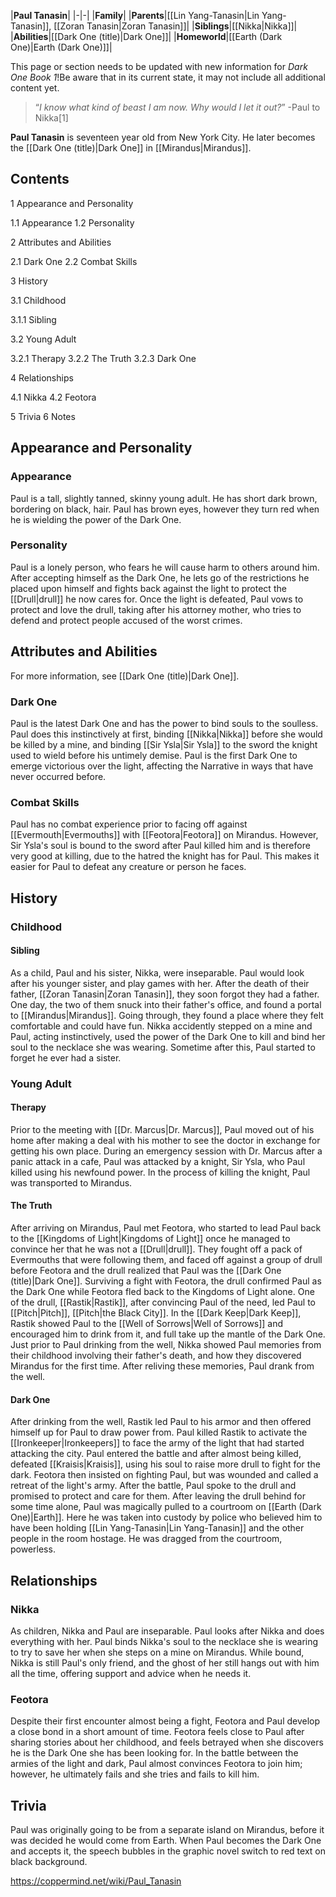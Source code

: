 |**Paul Tanasin**|
|-|-|
|**Family**|
|**Parents**|[[Lin Yang-Tanasin\|Lin Yang-Tanasin]], [[Zoran Tanasin\|Zoran Tanasin]]|
|**Siblings**|[[Nikka\|Nikka]]|
|**Abilities**|[[Dark One (title)\|Dark One]]|
|**Homeworld**|[[Earth (Dark One)\|Earth (Dark One)]]|

This page or section needs to be updated with new information for *Dark One Book 1*!Be aware that in its current state, it may not include all additional content yet.

>“*I know what kind of beast I am now. Why would I let it out?*”
\-Paul to Nikka[1]


**Paul Tanasin** is seventeen year old from New York City. He later becomes the [[Dark One (title)\|Dark One]] in [[Mirandus\|Mirandus]].

## Contents

1 Appearance and Personality

1.1 Appearance
1.2 Personality


2 Attributes and Abilities

2.1 Dark One
2.2 Combat Skills


3 History

3.1 Childhood

3.1.1 Sibling


3.2 Young Adult

3.2.1 Therapy
3.2.2 The Truth
3.2.3 Dark One




4 Relationships

4.1 Nikka
4.2 Feotora


5 Trivia
6 Notes


## Appearance and Personality
### Appearance
Paul is a tall, slightly tanned, skinny young adult. He has short dark brown, bordering on black, hair. Paul has brown eyes, however they turn red when he is wielding the power of the Dark One.

### Personality
Paul is a lonely person, who fears he will cause harm to others around him. After accepting himself as the Dark One, he lets go of the restrictions he placed upon himself and fights back against the light to protect the [[Drull\|drull]] he now cares for.
Once the light is defeated, Paul vows to protect and love the drull, taking after his attorney mother, who tries to defend and protect people accused of the worst crimes.

## Attributes and Abilities
For more information, see [[Dark One (title)\|Dark One]].
### Dark One
Paul is the latest Dark One and has the power to bind souls to the soulless. Paul does this instinctively at first, binding [[Nikka\|Nikka]] before she would be killed by a mine, and binding [[Sir Ysla\|Sir Ysla]] to the sword the knight used to wield before his untimely demise. Paul is the first Dark One to emerge victorious over the light, affecting the Narrative in ways that have never occurred before.

### Combat Skills
Paul has no combat experience prior to facing off against [[Evermouth\|Evermouths]] with [[Feotora\|Feotora]] on Mirandus. However, Sir Ysla's soul is bound to the sword after Paul killed him and is therefore very good at killing, due to the hatred the knight has for Paul. This makes it easier for Paul to defeat any creature or person he faces.

## History
### Childhood
#### Sibling
As a child, Paul and his sister, Nikka, were inseparable. Paul would look after his younger sister, and play games with her. After the death of their father, [[Zoran Tanasin\|Zoran Tanasin]], they soon forgot they had a father. One day, the two of them snuck into their father's office, and found a portal to [[Mirandus\|Mirandus]]. Going through, they found a place where they felt comfortable and could have fun. Nikka accidently stepped on a mine and Paul, acting instinctively, used the power of the Dark One to kill and bind her soul to the necklace she was wearing. Sometime after this, Paul started to forget he ever had a sister.

### Young Adult
#### Therapy
Prior to the meeting with [[Dr. Marcus\|Dr. Marcus]], Paul moved out of his home after making a deal with his mother to see the doctor in exchange for getting his own place. During an emergency session with Dr. Marcus after a panic attack in a cafe, Paul was attacked by a knight, Sir Ysla, who Paul killed using his newfound power. In the process of killing the knight, Paul was transported to Mirandus.

#### The Truth
After arriving on Mirandus, Paul met Feotora, who started to lead Paul back to the [[Kingdoms of Light\|Kingdoms of Light]] once he managed to convince her that he was not a [[Drull\|drull]]. They fought off a pack of Evermouths that were following them, and faced off against a group of drull before Feotora and the drull realized that Paul was the [[Dark One (title)\|Dark One]]. Surviving a fight with Feotora, the drull confirmed Paul as the Dark One while Feotora fled back to the Kingdoms of Light alone.
One of the drull, [[Rastik\|Rastik]], after convincing Paul of the need, led Paul to [[Pitch\|Pitch]], [[Pitch\|the Black City]]. In the [[Dark Keep\|Dark Keep]], Rastik showed Paul to the [[Well of Sorrows\|Well of Sorrows]] and encouraged him to drink from it, and full take up the mantle of the Dark One. Just prior to Paul drinking from the well, Nikka showed Paul memories from their childhood involving their father's death, and how they discovered Mirandus for the first time. After reliving these memories, Paul drank from the well.

#### Dark One
After drinking from the well, Rastik led Paul to his armor and then offered himself up for Paul to draw power from. Paul killed Rastik to activate the [[Ironkeeper\|Ironkeepers]] to face the army of the light that had started attacking the city. Paul entered the battle and after almost being killed, defeated [[Kraisis\|Kraisis]], using his soul to raise more drull to fight for the dark. Feotora then insisted on fighting Paul, but was wounded and called a retreat of the light's army. After the battle, Paul spoke to the drull and promised to protect and care for them. After leaving the drull behind for some time alone, Paul was magically pulled to a courtroom on [[Earth (Dark One)\|Earth]]. Here he was taken into custody by police who believed him to have been holding [[Lin Yang-Tanasin\|Lin Yang-Tanasin]] and the other people in the room hostage. He was dragged from the courtroom, powerless.

## Relationships
### Nikka
As children, Nikka and Paul are inseparable. Paul looks after Nikka and does everything with her. Paul binds Nikka's soul to the necklace she is wearing to try to save her when she steps on a mine on Mirandus. While bound, Nikka is still Paul's only friend, and the ghost of her still hangs out with him all the time, offering support and advice when he needs it.

### Feotora
Despite their first encounter almost being a fight, Feotora and Paul develop a close bond in a short amount of time. Feotora feels close to Paul after sharing stories about her childhood, and feels betrayed when she discovers he is the Dark One she has been looking for. In the battle between the armies of the light and dark, Paul almost convinces Feotora to join him; however, he ultimately fails and she tries and fails to kill him.

## Trivia
Paul was originally going to be from a separate island on Mirandus, before it was decided he would come from Earth.
When Paul becomes the Dark One and accepts it, the speech bubbles in the graphic novel switch to red text on black background.


https://coppermind.net/wiki/Paul_Tanasin